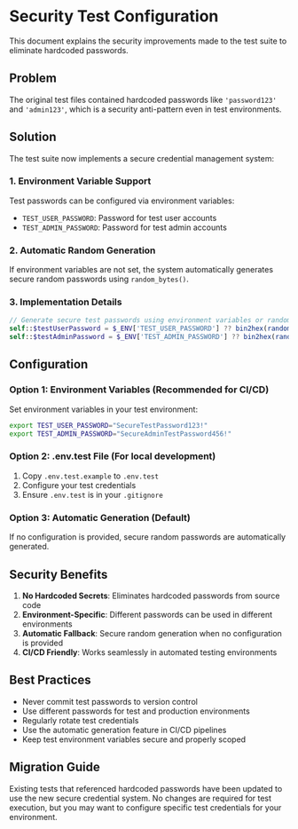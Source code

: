 # Security Test Configuration

This document explains the security improvements made to the test suite to eliminate hardcoded passwords.

## Problem

The original test files contained hardcoded passwords like `'password123'` and `'admin123'`, which is a security anti-pattern even in test environments.

## Solution

The test suite now implements a secure credential management system:

### 1. Environment Variable Support

Test passwords can be configured via environment variables:

- `TEST_USER_PASSWORD`: Password for test user accounts
- `TEST_ADMIN_PASSWORD`: Password for test admin accounts

### 2. Automatic Random Generation

If environment variables are not set, the system automatically generates secure random passwords using `random_bytes()`.

### 3. Implementation Details

```php
// Generate secure test passwords using environment variables or random generation
self::$testUserPassword = $_ENV['TEST_USER_PASSWORD'] ?? bin2hex(random_bytes(16));
self::$testAdminPassword = $_ENV['TEST_ADMIN_PASSWORD'] ?? bin2hex(random_bytes(16));
```

## Configuration

### Option 1: Environment Variables (Recommended for CI/CD)

Set environment variables in your test environment:

```bash
export TEST_USER_PASSWORD="SecureTestPassword123!"
export TEST_ADMIN_PASSWORD="SecureAdminTestPassword456!"
```

### Option 2: .env.test File (For local development)

1. Copy `.env.test.example` to `.env.test`
2. Configure your test credentials
3. Ensure `.env.test` is in your `.gitignore`

### Option 3: Automatic Generation (Default)

If no configuration is provided, secure random passwords are automatically generated.

## Security Benefits

1. **No Hardcoded Secrets**: Eliminates hardcoded passwords from source code
2. **Environment-Specific**: Different passwords can be used in different environments
3. **Automatic Fallback**: Secure random generation when no configuration is provided
4. **CI/CD Friendly**: Works seamlessly in automated testing environments

## Best Practices

- Never commit test passwords to version control
- Use different passwords for test and production environments
- Regularly rotate test credentials
- Use the automatic generation feature in CI/CD pipelines
- Keep test environment variables secure and properly scoped

## Migration Guide

Existing tests that referenced hardcoded passwords have been updated to use the new secure credential system. No changes are required for test execution, but you may want to configure specific test credentials for your environment.

